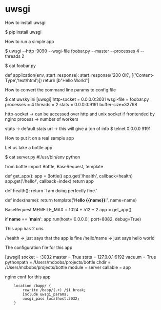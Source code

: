 # uwsgi


How to install uwsgi

  $ pip install uwsgi

How to run a simple app

  $ uwsgi --http :9090 --wsgi-file foobar.py --master --processes 4 --threads 2

  $ cat foobar.py

  def application(env, start_response):
    start_response('200 OK', [('Content-Type','text/html')])
    return [b"Hello World"]

How to convert the command line params to config file

  $ cat uwsky.ini
  [uwsgi]
  http-socket = 0.0.0.0:3031
  wsgi-file = foobar.py
  processes = 4
  threads = 2
  stats = 0.0.0.0:9191
  buffer-size=32768

  http-socket -> can be accessed over http and unix socket if frontended by nginx
  process -> number of workers

  stats -> default stats url -> this will give a ton of info
  $ telnet 0.0.0.0 9191

How to put it on a real sample app

  Let us take a bottle app

  $ cat server.py
  #!/usr/bin/env python

  from bottle import Bottle, BaseRequest, template


  def get_app():
      app = Bottle()
      app.get('/health', callback=health)
      app.get('/hello/<name>', callback=index)
      return app


  def health():
      return 'I am doing perfectly fine.'


  def index(name):
      return template('<b>Hello {{name}}</b>!', name=name)


  BaseRequest.MEMFILE_MAX = 1024 * 512 * 2
  app = get_app()


  if __name__ == '__main__':
      app.run(host='0.0.0.0', port=8082, debug=True)

This app has 2 uris

  /health -> just says that the app is fine
  /hello/name -> just says hello world


The configuration file for this app

  [uwsgi]
  socket = :3032
  master = True
  stats = 127.0.0.1:9192
  vacuum = True
  pythonpath = /Users/mcbobs/projects/bottle
  chdir = /Users/mcbobs/projects/bottle
  module = server
  callable = app

nginx conf for this app

        location /bapp/ {
            rewrite /bapp/(.+) /$1 break;
            include uwsgi_params;
            uwsgi_pass localhost:3032;
        }

